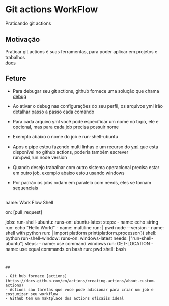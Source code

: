 # Git actions WorkFlow
Praticando git actions 

## Motivação
Praticar git actions é suas ferramentas, para poder aplicar em projetos e trabalhos </br>
[docs](https://docs.github.com/en/developers/apps)

## Feture
- Para debugar seu git actions, github fornece uma solução que chama [debug](https://docs.github.com/en/actions/monitoring-and-troubleshooting-workflows/enabling-debug-logging)
- Ao ativar o debug nas configurações do seu perfil, os arquivos yml irão detalhar passo a passo cada comando
- Para cada arquivo yml você pode especificar um nome no topo, ele e opcional, mas para cada job precisa possuir nome
- Exemplo abaixo o nome do job e run-shell-ubuntu
- Apos o pipe estou fazendo multi linhas e um recurso do [yml](https://github.com/kenjimaeda54/yaml-feature) que esta disponível no github actions, poderia também escrever run:pwd,run:node version
- Quando desejo trabalhar com outro sistema operacional precisa estar em outro job, exemplo abaixo estou usando windows
- Por padrão os jobs rodam em paralelo com needs, eles se tornam sequenciais

  ``` yml
  
name: Work Flow Shell

on: [pull_request]

jobs:
  run-shell-ubuntu: 
    runs-on: ubuntu-latest
    steps:
      - name: echo string
        run: echo "Hello World"
      - name: multiline
        run: |
          pwd
          node --version
      - name: shell with python
        run: |
          import platform
          print(platform.processor())
        shell: python
  run-shell-window: 
    runs-on: windows-latest
    needs: ["run-shell-ubuntu"] 
    steps:
      - name: use command windows
        run: GET-LOCATION
      - name: use equal commands on bash 
        run: pwd
        shell: bash
  
  
  ```
  
  
  ##
  
  - Git hub fornece [actions](https://docs.github.com/en/actions/creating-actions/about-custom-actions)
  - Actions sao tarefas que voce pode adicionar para criar um job e costumizar seu workflow
  - Github tem um maktplace dos actions oficaiis ideal
  
  
  
  
  
  
  
  
